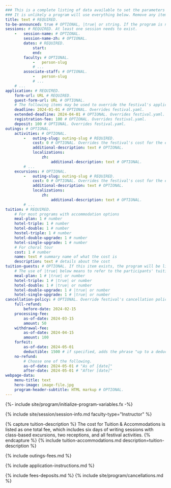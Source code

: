 ```yaml
---
### This is a complete listing of data available to set the parameters of a program.
### It is unlikely a program will use everything below. Remove any items that are not applicable.
title: text # REQUIRED.
to-be-announced: true # OPTIONAL, |true| or string. If the program is not yet confirmed, set to |true| and the message will say "To be announced", otherwise set a custom message. Remove the line completely once it is. If a program is not supposed to be part of the festival at all, remove it in festival.yaml.
sessions: # REQUIRED. At least one session needs to exist.
    -   session-name: # OPTIONAL.
        session-name-zh: # OPTIONAL.
        dates: # REQUIRED.
            start:
            end:
        faculty: # OPTIONAL.
            -   person-slug
            # ...
        associate-staff: # OPTIONAL.
            -   person-slug
            # ...
    # ...
application: # REQUIRED.
    form-url: URL # REQUIRED.
    guest-form-url: URL # OPTIONAL.
    # The following items may be used to override the festival's application deadlines and fees. They should be rarely used.
    deadline: 2024-01-01 # OPTIONAL. Overrides festival.yaml.
    extended-deadline: 2024-04-01 # OPTIONAL. Overrides festival.yaml.
    registration-fee: 100 # OPTIONAL. Overrides festival.yaml.
    deposit: 100 # OPTIONAL. Overrides festival.yaml.
outings: # OPTIONAL.
    activities: # OPTIONAL.
        -   outing-slug: outing-slug # REQUIRED.
            cost: 0 # OPTIONAL. Overrides the festival's cost for the excursion. If you use 0, the outing will say "included" instead of having a price.
            additional-description: text # OPTIONAL.
            localizations:
                zh:
                    additional-description: text # OPTIONAL.
        # ...
    excursions: # OPTIONAL.
        -   outing-slug: outing-slug # REQUIRED.
            cost: 0 # OPTIONAL. Overrides the festival's cost for the excursion. If you use 0, the outing will say "included" instead of having a price.
            additional-description: text # OPTIONAL.
            localizations:
                zh:
                    additional-description: text # OPTIONAL.
        # ...
tuition: # REQUIRED.
    # For most programs with accommodation options
    meal-plan: 1 # number
    hotel-triple: 1 # number
    hotel-double: 1 # number
    hostel-triple: 1 # number
    hotel-double-upgrade: 1 # number
    hotel-single-upgrade: 1 # number
    # For choral tour
    cost: 1 # number
    name: text # summary name of what the cost is
    description: text # details about the cost
tuition-guests: # OPTIONAL. If this item exists, the program will be listed in the guests page. Make sure that application.guest-form-url also exists (see above).
    # The use of |true| below means to refer to the participants' tuition for the value
    meal-plan: 1 # |true| or number
    hotel-triple: 1 # |true| or number
    hotel-double: 1 # |true| or number
    hotel-double-upgrade: 1 # |true| or number
    hotel-single-upgrade: 1 # |true| or number
cancellation-policy: # OPTIONAL. Override festival's cancellation policy for a specific program. This is unusual to have (mostly for choral program), and most programs rely on the cancellation schedule provided in festival.yaml.
    full-refund:
        before-date: 2024-02-15
    processing-fee:
        as-of-date: 2024-03-15
        amount: 50
    withdrawal-fee:
        as-of-date: 2024-04-15
        amount: 100
    forfeit:
        as-of-date: 2024-05-01
        deductible: 1500 # if specified, adds the phrase "up to a deductible of X."
    no-refund:
        # Choose one of the following.
        as-of-date: 2024-05-01 # "As of [date]"
        after-date: 2024-05-01 # "After [date]"
webpage-data:
    menu-title: text
    hero-image: image-file.jpg
    program-header-subtitle: HTML markup # OPTIONAL.
---
```

{%- include site/program/initialize-program-variables.fx -%}

{% include site/session/session-info.md faculty-type="Instructor" %}

{% capture tuition-description %}
The cost for Tuition & Accommodations is listed as one total fee, which includes six days of writing sessions with class-based excursions, two receptions, and all festival activities.
{% endcapture %}
{% include tuition-accommodations.md description=tuition-description %}

{% include outings-fees.md %}

{% include application-instructions.md %}

{% include fees-deposits.md %}
{% include site/program/cancellations.md %}

